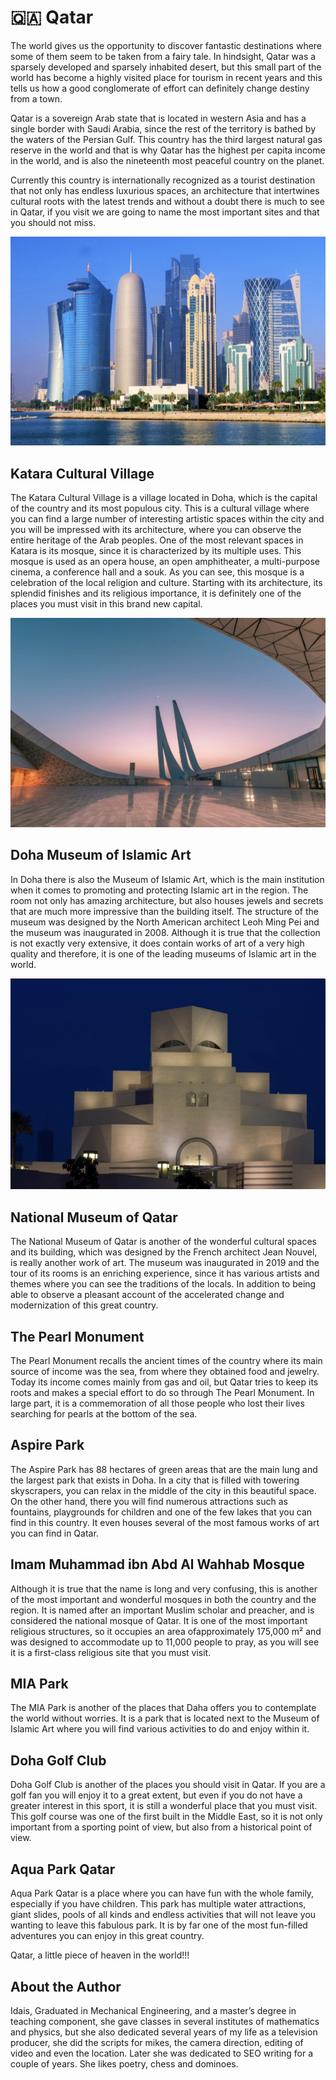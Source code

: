 # 🇶🇦 Qatar

The world gives us the opportunity to discover fantastic destinations where some of them seem to be taken from a fairy tale. In hindsight, Qatar was a sparsely developed and sparsely inhabited desert, but this small part of the world has become a highly visited place for tourism in recent years and this tells us how a good conglomerate of effort can definitely change destiny from a town.

Qatar is a sovereign Arab state that is located in western Asia and has a single border with Saudi Arabia, since the rest of the territory is bathed by the waters of the Persian Gulf. This country has the third largest natural gas reserve in the world and that is why Qatar has the highest per capita income in the world, and is also the nineteenth most peaceful country on the planet.

Currently this country is internationally recognized as a tourist destination that not only has endless luxurious spaces, an architecture that intertwines cultural roots with the latest trends and without a doubt there is much to see in Qatar, if you visit we are going to name the most important sites and that you should not miss.

![Qatar](_static/images/qatar/qatar.png)

## Katara Cultural Village

The Katara Cultural Village is a village located in Doha, which is the capital of the country and its most populous city. This is a cultural village where you can find a large number of interesting artistic spaces within the city and you will be impressed with its architecture, where you can observe the entire heritage of the Arab peoples. One of the most relevant spaces in Katara is its mosque, since it is characterized by its multiple uses. This mosque is used as an opera house, an open amphitheater, a multi-purpose cinema, a conference hall and a souk. As you can see, this mosque is a celebration of the local religion and culture. Starting with its architecture, its splendid finishes and its religious importance, it is definitely one of the places you must visit in this brand new capital.

![Katara cultural village](_static/images/qatar/katara-cultural-village.png)

## Doha Museum of Islamic Art

In Doha there is also the Museum of Islamic Art, which is the main institution when it comes to promoting and protecting Islamic art in the region. The room not only has amazing architecture, but also houses jewels and secrets that are much more impressive than the building itself. The structure of the museum was designed by the North American architect Leoh Ming Pei and the museum was inaugurated in 2008. Although it is true that the collection is not exactly very extensive, it does contain works of art of a very high quality and therefore, it is one of the leading museums of Islamic art in the world.

![Doha museum](_static/images/qatar/doha-museum.png)

## National Museum of Qatar

The National Museum of Qatar is another of the wonderful cultural spaces and its building, which was designed by the French architect Jean Nouvel, is really another work of art. The museum was inaugurated in 2019 and the tour of its rooms is an enriching experience, since it has various artists and themes where you can see the traditions of the locals. In addition to being able to observe a pleasant account of the accelerated change and modernization of this great country.

## The Pearl Monument

The Pearl Monument recalls the ancient times of the country where its main source of income was the sea, from where they obtained food and jewelry. Today its income comes mainly from gas and oil, but Qatar tries to keep its roots and makes a special effort to do so through The Pearl Monument. In large part, it is a commemoration of all those people who lost their lives searching for pearls at the bottom of the sea.

## Aspire Park

The Aspire Park has 88 hectares of green areas that are the main lung and the largest park that exists in Doha. In a city that is filled with towering skyscrapers, you can relax in the middle of the city in this beautiful space. On the other hand, there you will find numerous attractions such as fountains, playgrounds for children and one of the few lakes that you can find in this country. It even houses several of the most famous works of art you can find in Qatar.

## Imam Muhammad ibn Abd Al Wahhab Mosque

Although it is true that the name is long and very confusing, this is another of the most important and wonderful mosques in both the country and the region. It is named after an important Muslim scholar and preacher, and is considered the national mosque of Qatar. It is one of the most important religious structures, so it occupies an area of ​​approximately 175,000 m² and was designed to accommodate up to 11,000 people to pray, as you will see it is a first-class religious site that you must visit.

## MIA Park

The MIA Park is another of the places that Daha offers you to contemplate the world without worries. It is a park that is located next to the Museum of Islamic Art where you will find various activities to do and enjoy within it.

## Doha Golf Club

Doha Golf Club is another of the places you should visit in Qatar. If you are a golf fan you will enjoy it to a great extent, but even if you do not have a greater interest in this sport, it is still a wonderful place that you must visit. This golf course was one of the first built in the Middle East, so it is not only important from a sporting point of view, but also from a historical point of view.

## Aqua Park Qatar

Aqua Park Qatar is a place where you can have fun with the whole family, especially if you have children. This park has multiple water attractions, giant slides, pools of all kinds and endless activities that will not leave you wanting to leave this fabulous park. It is by far one of the most fun-filled adventures you can enjoy in this great country.

Qatar, a little piece of heaven in the world!!!

## About the Author

Idais, Graduated in Mechanical Engineering, and a master’s degree in teaching component, she gave classes in several institutes of mathematics and physics, but she also dedicated several years of my life as a television producer, she did the scripts for mikes, the camera direction, editing of video and even the location. Later she was dedicated to SEO writing for a couple of years. She likes poetry, chess and dominoes.
